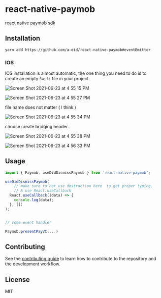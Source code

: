 # react-native-paymob

react native paymob sdk

## Installation

```sh
yarn add https://github.com/a-eid/react-native-paymob#eventEmitter
```

###  IOS
IOS installation is almost automatic, the one thing you need to do is to create an empty `Swift` file in your project.

![Screen Shot 2021-06-23 at 4 55 15 PM](https://user-images.githubusercontent.com/19273413/123120137-5e4e8180-d444-11eb-9c80-6446dba180e4.png)

![Screen Shot 2021-06-23 at 4 55 27 PM](https://user-images.githubusercontent.com/19273413/123120152-61497200-d444-11eb-8145-55677320ebec.png)

file name does not matter ( I think )

![Screen Shot 2021-06-23 at 4 55 34 PM](https://user-images.githubusercontent.com/19273413/123120160-63133580-d444-11eb-8f9f-bd29308cde59.png)

choose create bridging header.

![Screen Shot 2021-06-23 at 4 55 38 PM](https://user-images.githubusercontent.com/19273413/123120214-6ad2da00-d444-11eb-9ca8-83a275e6db08.png)

![Screen Shot 2021-06-23 at 4 56 33 PM](https://user-images.githubusercontent.com/19273413/123120217-6c9c9d80-d444-11eb-8204-87b6921ebb31.png)



## Usage

```js
import { Paymob, useDidDismissPaymob } from 'react-native-paymob';

useDidDismissPaymob(
	// make sure to not use destruction here  to get proper typing.
	// & use React.useCallback
  React.useCallback((data) => {
    console.log(data);
  }, [])
);


// some event handler

Paymob.presentPayVC(...)
```

## Contributing

See the [contributing guide](CONTRIBUTING.md) to learn how to contribute to the repository and the development workflow.

## License

MIT
